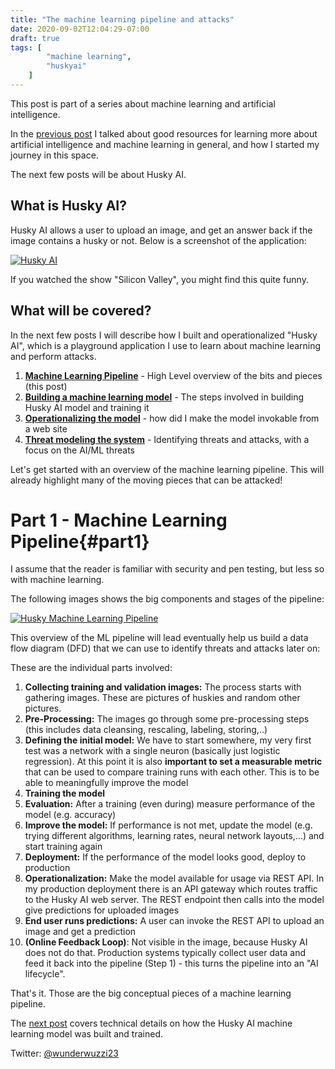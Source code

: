 ```yaml
---
title: "The machine learning pipeline and attacks"
date: 2020-09-02T12:04:29-07:00
draft: true
tags: [
        "machine learning",
        "huskyai"
    ]
---
```


This post is part of a series about machine learning and artificial intelligence.

In the [previous post](/blog/posts/2020/machine-learning-basics/) I talked about good resources for learning more about artificial intelligence and machine learning in general, and how I started my journey in this space. 

The next few posts will be about Husky AI.

## What is Husky AI?

Husky AI allows a user to upload an image, and get an answer back if the image contains a husky or not. Below is a screenshot of the application:

[![Husky AI](/blog/images/2020/husky-ai.jpg)](/blog/images/2020/husky-ai.jpg)

If you watched the show "Silicon Valley", you might find this quite funny.

## What will be covered?

In the next few posts I will describe how I built and operationalized "Husky AI", which is a playground application I use to learn about machine learning and perform attacks.

1. [**Machine Learning Pipeline**](/blog/posts/2020/husky-ai-walkthrough/) - High Level overview of the bits and pieces (this post)
2. [**Building a machine learning model**](/blog/posts/2020/husky-ai-building-the-machine-learning-model/) - The steps involved in building Husky AI model and training it
3. [**Operationalizing the model**](/blog/posts/2020/husky-ai-mlops-operationalize-the-model/) - how did I make the model invokable from a web site
4. [**Threat modeling the system**](/blog/posts/2020/husky-ai-threat-modeling-machine-learning/) - Identifying threats and attacks, with a focus on the AI/ML threats

Let's get started with an overview of the machine learning pipeline. This will already highlight many of the moving pieces that can be attacked!

# Part 1 - Machine Learning Pipeline{#part1}

I assume that the reader is familiar with security and pen testing, but less so with machine learning.

The following images shows the big components and stages of the pipeline:

[![Husky Machine Learning Pipeline](/blog/images/2020/machine-learning-pipeline.jpg)](/blog/images/2020/machine-learning-pipeline.jpg)

This overview of the ML pipeline will lead eventually help us build a data flow diagram (DFD) that we can use to identify threats and attacks later on:

These are the individual parts involved:

1. **Collecting training and validation images:** The process starts with gathering images. These are pictures of huskies and random other pictures.
2. **Pre-Processing:** The images go through some pre-processing steps (this includes data cleansing, rescaling, labeling, storing,..)
3. **Defining the initial model:** We have to start somewhere, my very first test was a network with a single neuron (basically just logistic regression). At this point it is also **important to set a measurable metric** that can be used to compare training runs with each other. This is to be able to meaningfully improve the model
4. **Training the model**
5. **Evaluation:** After a training (even during) measure performance of the model (e.g. accuracy)
6. **Improve the model:** If performance is not met, update the model (e.g. trying different algorithms, learning rates, neural network layouts,...) and start training again
7. **Deployment:** If the performance of the model looks good, deploy to production
8. **Operationalization:** Make the model available for usage via REST API. In my production deployment there is an API gateway which routes traffic to the Husky AI web server. The REST endpoint then calls into the model give predictions for uploaded images
9. **End user runs predictions:** A user can invoke the REST API to upload an image and get a prediction
10. **(Online Feedback Loop)**: Not visible in the image, because Husky AI does not do that. Production systems typically collect user data and feed it back into the pipeline (Step 1) - this turns the pipeline into an "AI lifecycle". 
 
That's it. Those are the big conceptual pieces of a machine learning pipeline. 

The [next post](/blog/posts/2020/husky-ai-building-the-machine-learning-model/) covers technical details on how the Husky AI machine learning model was built and trained.


Twitter: [@wunderwuzzi23](https://twitter.com/wunderwuzzi23)